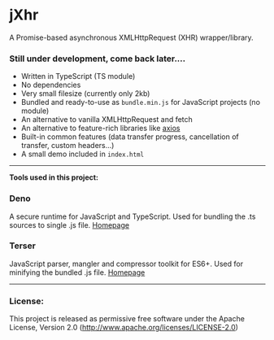 # jXhr
A Promise-based asynchronous XMLHttpRequest (XHR) wrapper/library.

### Still under development, come back later....

- Written in TypeScript (TS module)
- No dependencies
- Very small filesize (currently only 2kb)
- Bundled and ready-to-use as `bundle.min.js` for JavaScript projects (no module)
- An alternative to vanilla XMLHttpRequest and fetch
- An alternative to feature-rich libraries like [axios](https://github.com/axios/axios)
- Built-in common features (data transfer progress, cancellation of transfer, custom headers...)
- A small demo included in `index.html`

---

<b>Tools used in this project:</b>

### Deno
A secure runtime for JavaScript and TypeScript.
Used for bundling the .ts sources to single .js file.
[Homepage](https://deno.land/)

### Terser
JavaScript parser, mangler and compressor toolkit for ES6+.
Used for minifying the bundled .js file.
[Homepage](https://terser.org/)

---

### License:
This project is released as permissive free software under the Apache License, Version 2.0 (http://www.apache.org/licenses/LICENSE-2.0)
